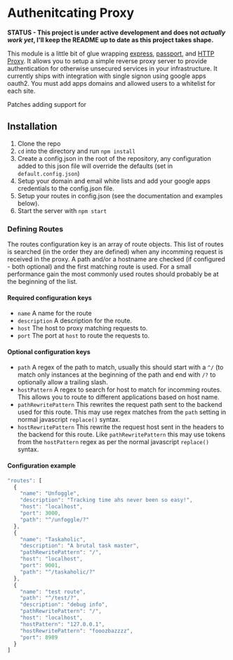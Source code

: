 # Authenitcating Proxy

**STATUS - This project is under active development and does not *actually work yet*, I'll keep the README up to date as this project takes shape.**

This module is a little bit of glue wrapping [express](http://expressjs.com/), [passport](http://passportjs.org/), and [HTTP Proxy](https://github.com/nodejitsu/node-http-proxy).  It allows you to setup a simple reverse proxy server to provide authentication for otherwise unsecured services in your infrastructure. It currently ships with integration with single signon using google apps oauth2. You must add apps domains and allowed users to a whitelist for each site.

Patches adding support for 

## Installation

1. Clone the repo
2. `cd` into the directory and run `npm install`
3. Create a config.json in the root of the repository, any configuration added to this json file will override the defaults (set in `default.config.json`)
4. Setup your domain and email white lists and add your google apps credentials to the config.json file.
5. Setup your routes in config.json (see the documentation and examples below).
6. Start the server with `npm start`

### Defining Routes

The routes configuration key is an array of route objects. This list of routes is searched (in the order they are defined) when any incomming request is received in the proxy. A path and/or a hostname are checked (if configured - both optional) and the first matching route is used. For a small performance gain the most commonly used routes should probably be at the beginning of the list.

#### Required configuration keys

- `name` A name for the route
- `description` A description for the route.
- `host` The host to proxy matching requests to.
- `port` The port at `host` to route the requests to.

#### Optional configuration keys

- `path` A regex of the path to match, usually this should start with a `^/` (to match only instances at the beginning of the path and end with `/?` to optionally allow a trailing slash.
- `hostPattern` A regex to search for host to match for incomming routes. This allows you to route to different applications based on host name.
- `pathRewritePattern` This rewrites the request path sent to the backend used for this route. This may use regex matches from the `path` setting in normal javascript `replace()` syntax.
- `hostRewritePattern` This rewrite the request host sent in the headers to the backend for this route. Like `pathRewritePattern` this may use tokens from the `hostPattern` regex as per the normal javascript `replace()` syntax.

#### Configuration example

```javascript
"routes": [
  {
    "name": "Unfoggle",
    "description": "Tracking time ahs never been so easy!",
    "host": "localhost",
    "port": 3000,
    "path": "^/unfoggle/?"
  },
  {
    "name": "Taskaholic",
    "description": "A brutal task master",
    "pathRewritePattern": "/",
    "host": "localhost",
    "port": 9001,
    "path": "^/taskaholic/?"
  },
  {
    "name": "test route",
    "path": "^/test/?",
    "description": "debug info",
    "pathRewritePattern": "/",
    "host": "localhost",
    "hostPattern": "127.0.0.1",
    "hostRewritePattern": "fooozbazzzz",
    "port": 8989
  }
]
```

